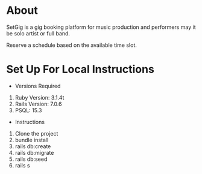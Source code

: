 # About

SetGig is a gig booking platform for music production and performers may it be solo artist or full band. 

Reserve a schedule based on the available time slot.




# Set Up For Local Instructions

* Versions Required
1. Ruby Version: 3.1.4t
2. Rails Version: 7.0.6
3. PSQL: 15.3 

* Instructions
1. Clone the project
2. bundle install
3. rails db:create
4. rails db:migrate
5. rails db:seed
6. rails s

